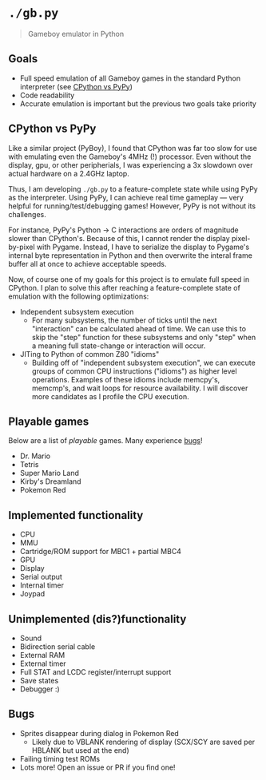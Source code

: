 # `./gb.py`
> Gameboy emulator in Python

## Goals
- Full speed emulation of all Gameboy games in the standard Python interpreter (see [CPython vs PyPy](#cpython-vs-pypy))
- Code readability
- Accurate emulation is important but the previous two goals take priority

## CPython vs PyPy
Like a similar project (PyBoy), I found that CPython was far too slow for use with emulating even the Gameboy's 4MHz (!) processor. Even without the display, gpu, or other peripherials, I was experiencing a 3x slowdown over actual hardware on a 2.4GHz laptop.

Thus, I am developing `./gb.py` to a feature-complete state while using PyPy as the interpreter. Using PyPy, I can achieve real time gameplay — very helpful for running/test/debugging games! However, PyPy is not without its challenges.

For instance, PyPy's Python -> C interactions are orders of magnitude slower than CPython's. Because of this, I cannot render the display pixel-by-pixel with Pygame. Instead, I have to serialize the display to Pygame's internal byte representation in Python and then overwrite the interal frame buffer all at once to achieve acceptable speeds.

Now, of course one of my goals for this project is to emulate full speed in CPython. I plan to solve this after reaching a feature-complete state of emulation with the following optimizations:

- Independent subsystem execution
  - For many subsystems, the number of ticks until the next "interaction" can be calculated ahead of time. We can use this to skip the "step" function for these subsystems and only "step" when a meaning full state-change or interaction will occur.
- JITing to Python of common Z80 "idioms"
  - Building off of "independent subsystem execution", we can execute groups of common CPU instructions ("idioms") as higher level operations. Examples of these idioms include memcpy's, memcmp's, and wait loops for resource availability. I will discover more candidates as I profile the CPU execution.

## Playable games

Below are a list of *playable* games. Many experience [bugs](#bugs)!

- Dr. Mario
- Tetris
- Super Mario Land
- Kirby's Dreamland
- Pokemon Red

## Implemented functionality
- CPU
- MMU
- Cartridge/ROM support for MBC1 + partial MBC4
- GPU
- Display
- Serial output
- Internal timer
- Joypad

## Unimplemented (dis?)functionality
- Sound
- Bidirection serial cable
- External RAM
- External timer
- Full STAT and LCDC register/interrupt support
- Save states
- Debugger :)

## Bugs
- Sprites disappear during dialog in Pokemon Red
  - Likely due to VBLANK rendering of display (SCX/SCY are saved per HBLANK but used at the end)
- Failing timing test ROMs
- Lots more! Open an issue or PR if you find one!
